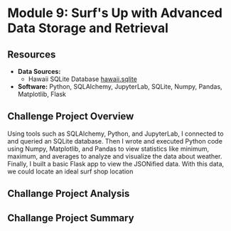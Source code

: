 # Module 9: Surf's Up with Advanced Data Storage and Retrieval
## Resources

- **Data Sources:** 
  - Hawaii SQLite Database [hawaii.sqlite](Resources/hawaii.sqlite)
- **Software:** Python, SQLAlchemy, JupyterLab, SQLite, Numpy, Pandas, Matplotlib, Flask

## Challenge Project Overview 

Using tools such as SQLAlchemy, Python, and JupyterLab, I connected to and queried an SQLite database. Then I wrote and executed Python code using Numpy, Matplotlib, and Pandas to view statistics like minimum, maximum, and averages to analyze and visualize the data about weather. Finally, I built a basic Flask app to view the JSONified data. With this data, we could locate an ideal surf shop location

## Challange Project Analysis



## Challange Project Summary
